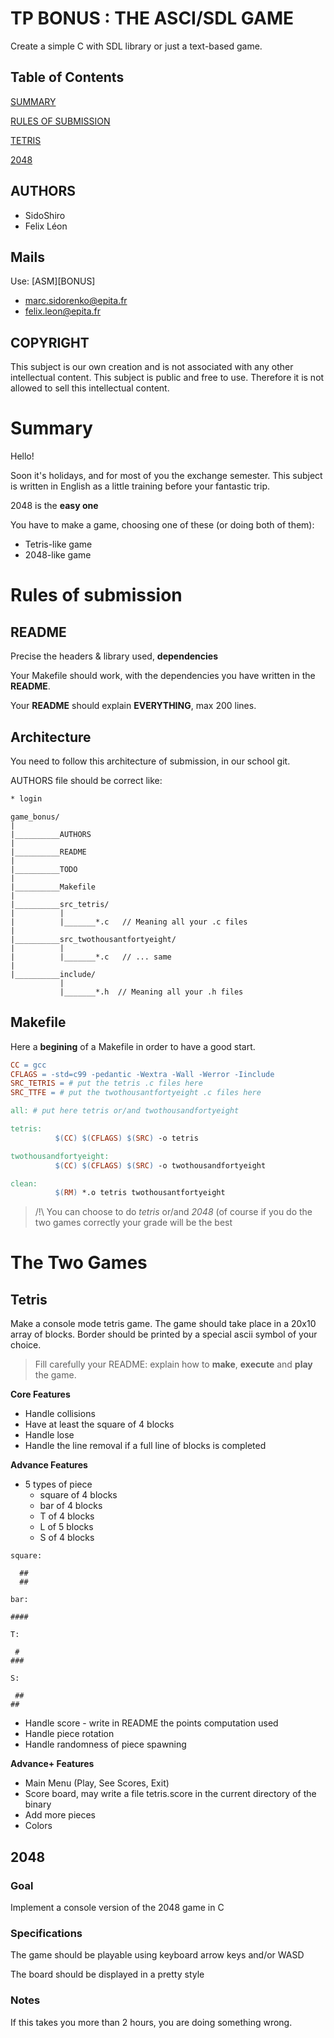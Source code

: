 # TP BONUS : THE ASCI/SDL GAME

Create a simple C with SDL library or just a text-based game.

## Table of Contents
 
 [SUMMARY](#sum)
 
 [RULES OF SUBMISSION](#rules)
 
 [TETRIS](#tetris)
 
 [2048](#2048)

## AUTHORS <a name="aut"></a>

* SidoShiro
* Felix Léon

## Mails <a name="mail"></a>

Use: \[ASM\]\[BONUS\]

* marc.sidorenko@epita.fr
* felix.leon@epita.fr

## COPYRIGHT <a name="cop"></a>

This subject is our own creation and is not associated with any other
intellectual content. This subject is public and free to use. Therefore it is
not allowed to sell this intellectual content.

# Summary <a name="sum"></a>

Hello!

Soon it's holidays, and for most of you the exchange semester. This subject is
written in English as a little training before your fantastic trip.

2048 is the **easy one**

You have to make a game, choosing one of these (or doing both of them):
  * Tetris-like game
  * 2048-like game

# Rules of submission <a name="rules"></a>

## README

Precise the headers & library used, **dependencies**

Your Makefile should work, with the dependencies you have written in the **README**.

Your **README** should explain **EVERYTHING**, max 200 lines.

## Architecture

You need to follow this architecture of submission, in our school git.

AUTHORS file should be correct like:

```bash
* login
```

```
game_bonus/
|
|__________AUTHORS
|
|__________README
|
|__________TODO
|
|__________Makefile
|
|__________src_tetris/
|          |
|          |_______*.c   // Meaning all your .c files
|
|__________src_twothousantfortyeight/
|          |
|          |_______*.c   // ... same
|
|__________include/
           |
           |_______*.h  // Meaning all your .h files
```

## Makefile

Here a **begining** of a Makefile in order to have a good start.

```Makefile
CC = gcc
CFLAGS = -std=c99 -pedantic -Wextra -Wall -Werror -Iinclude
SRC_TETRIS = # put the tetris .c files here
SRC_TTFE = # put the twothousantfortyeight .c files here

all: # put here tetris or/and twothousandfortyeight

tetris:
          $(CC) $(CFLAGS) $(SRC) -o tetris

twothousandfortyeight:
          $(CC) $(CFLAGS) $(SRC) -o twothousandfortyeight

clean:
          $(RM) *.o tetris twothousantfortyeight
```

> /!\ You can choose to do *tetris* or/and *2048* (of course if you do the two games correctly your grade will be the best

# The Two Games

## Tetris <a name="tetris"></a>

Make a console mode tetris game. The game should take place in a 20x10 array of
blocks. Border should be printed by a special ascii symbol of your choice.

> Fill carefully your README: explain how to **make**, **execute** and **play** the game.

**Core Features**

* Handle collisions
* Have at least the square of 4 blocks
* Handle lose
* Handle the line removal if a full line of blocks is completed

**Advance Features**

* 5 types of piece
  * square of 4 blocks
  * bar of 4 blocks
  * T of 4 blocks
  * L of 5 blocks
  * S of 4 blocks

```
square:

  ##
  ##

bar:

####

T:

 #
###

S:

 ##
##
```

* Handle score - write in README the points computation used
* Handle piece rotation
* Handle randomness of piece spawning

**Advance+ Features**

* Main Menu (Play, See Scores, Exit)
* Score board, may write a file tetris.score in the current directory of the binary
* Add more pieces
* Colors

## 2048 <a name="2048"></a>

### Goal
Implement a console version of the 2048 game in C

### Specifications
The game should be playable using keyboard arrow keys and/or WASD

The board should be displayed in a pretty style

### Notes
If this takes you more than 2 hours, you are doing something wrong.
